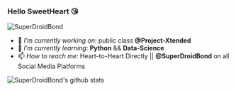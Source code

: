 ### Hello SweetHeart :kissing_heart:
<!--
**SuperDroidBond/SuperDroidBond** is a ✨ _special_ ✨ repository because its `README.md` (this file) appears on your GitHub profile.

Here are some ideas to get you started:
-->
<img src="https://komarev.com/ghpvc/?username=SuperDroidBond&style=flat-square" alt="SuperDroidBond" /><br>

- 🔭 <i>I’m currently working on</i>: public class <strong>@Project-Xtended</strong>
- 🌱 <i>I’m currently learning</i>: <strong>Python</strong> && <strong>Data-Science</strong>
- 📫 <i>How to reach me</i>: Heart-to-Heart Directly || <strong>@SuperDroidBond</strong> on all Social Media Platforms

![SuperDroidBond's github stats](https://github-readme-stats.vercel.app/api?username=SuperDroidBond&show_icons=true&theme=chartreuse-dark)

